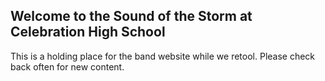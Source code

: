 ## Welcome to the Sound of the Storm at Celebration High School

This is a holding place for the band website while we retool. Please check back often for new content.

